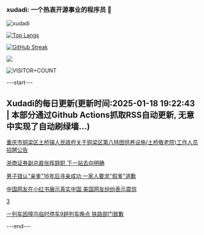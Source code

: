 ### xudadi: 一个热衷开源事业的程序员 👋

![xudadi](https://github-readme-stats-git-masterorgs-github-readme-stats-team.vercel.app/api?username=xudadi)

[![Top Langs](https://github-readme-stats.vercel.app/api/top-langs/?username=xudadi)](https://github.com/anuraghazra/github-readme-stats)

[![GitHub Streak](https://streak-stats.demolab.com?user=xudadi&locale=zh_Hans)](https://git.io/streak-stats)

![](https://raw.githubusercontent.com/xudadi/xudadi/main/assets/github-contribution-grid-snake.svg)

![VISITOR+COUNT](https://komarev.com/ghpvc/?username=xudadi&label=VISITOR+COUNT)


---start---

## Xudadi的每日更新(更新时间:2025-01-18 19:22:43 | 本部分通过Github Actions抓取RSS自动更新, 无意中实现了自动刷绿墙...)

[重庆市铜梁区土桥镇人民政府关于铜梁区第八特困供养设施(土桥敬老院)工作人员招聘公告](https://www.gongkaoleida.com/article/2269131)

[浙商证券副总裁张晖辞职 下一站去向明确](https://m.163.com/news/article/JM6G075D05198CJN.html)

[男子错认"亲爹"16年后寻亲成功 一家人要求"假爹"道歉](https://m.163.com/news/article/JM6FH9DL00019B3E.html)

[中国网友在小红书展示真实中国 美国网友纷纷表示震惊](https://m.163.com/news/article/JM6AE2FF0530SFP3.html)

[3](https://m.163.com/touch/news/sub/domestic)

[一列车因撞鸟临时停车9趟列车晚点 铁路部门致歉](https://m.163.com/news/article/JM6AMQ9V0534A4SC.html)

---end---
